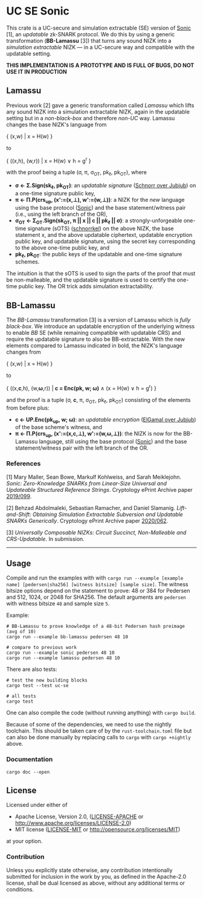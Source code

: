 # UC SE Sonic

This crate is a UC-secure and simulation extractable (SE) version of [Sonic](https://github.com/ebfull/sonic) [1], an _updatable_ zk-SNARK protocol. We do this by using a generic transformation (**BB-Lamassu** [3]) that turns any sound NIZK into a _simulation extractable_ NIZK &mdash; in a UC-secure way and compatible with the updatable setting. 

**THIS IMPLEMENTATION IS A PROTOTYPE AND IS FULL OF BUGS, DO NOT USE IT IN PRODUCTION**

## Lamassu

Previous work [2] gave a generic transformation called _Lamassu_ which lifts any sound NIZK into a simulation extractable NIZK, again in the updatable setting but in a _non-black-box_ and therefore _non-UC_ way. Lamassu changes the base NIZK's language from 

{ (x,w) | x = H(w) }

to 

{ ((x,h), (w,r)) | x = H(w) &or; h = g<sup>r</sup> }

with the proof being a tuple (&sigma;, &pi;, &sigma;<sub>OT</sub>, pk<sub>&ell;</sub>, pk<sub>OT</sub>), where

- **&sigma; &leftarrow; &Sigma;.Sign(sk<sub>&ell;</sub>, pk<sub>OT</sub>)**: an _updatable signature_ ([Schnorr over Jubjub](https://github.com/nglaeser/jubjub-schnorr)) on a one-time signature public key, 
- **&pi; &leftarrow; &Pi;.P(crs<sub>up</sub>, (x':=(x,&perp;), w':=(w,&perp;))**: a NIZK for the _new_ language using the base protocol ([Sonic](https://github.com/ebfull/sonic)) and the base statement/witness pair (i.e., using the left branch of the OR),
- **&sigma;<sub>OT</sub> &leftarrow; &Sigma;<sub>OT</sub>.Sign(sk<sub>OT</sub>, &pi; || x || c || pk<sub>&ell;</sub> || &sigma;)**: a strongly-unforgeable one-time signature (sOTS) ([schnorrkel](https://crates.io/crates/schnorrkel)) on the above NIZK, the base statement x, and the above updatable ciphertext, updatable encryption public key, and updatable signature, using the secret key corresponding to the above one-time public key, and
- **pk<sub>&ell;</sub>, pk<sub>OT</sub>**: the public keys of the updatable and one-time signature schemes.

The intuition is that the sOTS is used to sign the parts of the proof that must be non-malleable, and the updatable signature is used to certify the one-time public key. The OR trick adds simulation extractability.

## BB-Lamassu

The _BB-Lamassu_ transformation [3] is a version of Lamassu which is _fully black-box_. We introduce an updatable encryption of the underlying witness to enable _BB_ SE (while remaining compatible with updatable CRS) and require the updatable signature to also be BB-extractable. With the new elements compared to Lamassu indicated in bold, the NIZK's language changes from 

{ (x,w) | x = H(w) }

to 

{ ((x,**c**,h), (w,**&omega;**,r)) | **c = Enc(pk, w; &omega;)** &and; (x = H(w) &or; h = g<sup>r</sup>) }

and the proof is a tuple (&sigma;, **c**, &pi;, &sigma;<sub>OT</sub>, pk<sub>&ell;</sub>, pk<sub>OT</sub>) consisting of the elements from before plus:

- **c &leftarrow; UP.Enc(pk<sub>up</sub>, w; &omega;)**: an _updatable encryption_ ([ElGamal over Jubjub](https://github.com/nglaeser/jubjub-elgamal)) of the base scheme's witness, and
- **&pi; &leftarrow; &Pi;.P(crs<sub>up</sub>, (x':=(x,c,&perp;), w':=(w,&omega;,&perp;))**: the NIZK is now for the BB-Lamassu language, still using the base protocol ([Sonic](https://github.com/ebfull/sonic)) and the base statement/witness pair with the left branch of the OR.

### References

[1] Mary Maller, Sean Bowe, Markulf Kohlweiss, and Sarah Meiklejohn. _Sonic: Zero-Knowledge SNARKs from Linear-Size Universal and Updateable Structured Reference Strings_. Cryptology ePrint Archive paper [2019/099](https://eprint.iacr.org/2019/099).

[2] Behzad Abdolmaleki, Sebastian Ramacher, and Daniel Slamanig. _Lift-and-Shift: Obtaining Simulation Extractable Subversion and Updatable SNARKs Generically_. Cryptology ePrint Archive paper [2020/062](https://eprint.iacr.org/2020/062).

[3] _Universally Composable NIZKs: Circuit Succinct, Non-Malleable and CRS-Updatable_. In submission.

---

## Usage
Compile and run the examples with with `cargo run --example [example name] [pedersen|sha256] [witness bitsize] [sample size]`. The witness bitsize options depend on the statement to prove: 48 or 384 for Pedersen and 512, 1024, or 2048 for SHA256. The default arguments are `pedersen` with witness bitsize `48` and sample size `5`.

Example:
```
# BB-Lamassu to prove knowledge of a 48-bit Pedersen hash preimage (avg of 10)
cargo run --example bb-lamassu pedersen 48 10

# compare to previous work
cargo run --example sonic pedersen 48 10
cargo run --example lamassu pedersen 48 10
```

There are also tests:
```
# test the new building blocks
cargo test --test uc-se

# all tests
cargo test
```

One can also compile the code (without running anything) with `cargo build`.

Because of some of the dependencies, we need to use the nightly toolchain. This should be taken care of by the `rust-toolchain.toml` file but can also be done manually by replacing calls to `cargo` with `cargo +nightly` above.

### Documentation
```
cargo doc --open
```

## License

Licensed under either of

 * Apache License, Version 2.0, ([LICENSE-APACHE](LICENSE-APACHE) or http://www.apache.org/licenses/LICENSE-2.0)
 * MIT license ([LICENSE-MIT](LICENSE-MIT) or http://opensource.org/licenses/MIT)

at your option.

### Contribution

Unless you explicitly state otherwise, any contribution intentionally submitted for inclusion in the work by you, as defined in the Apache-2.0 license, shall be dual licensed as above, without any additional terms or conditions.